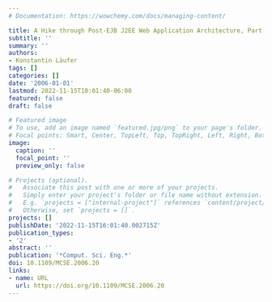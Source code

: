 ```yaml
---
# Documentation: https://wowchemy.com/docs/managing-content/

title: A Hike through Post-EJB J2EE Web Application Architecture, Part II
subtitle: ''
summary: ''
authors:
- Konstantin Läufer
tags: []
categories: []
date: '2006-01-01'
lastmod: 2022-11-15T10:01:40-06:00
featured: false
draft: false

# Featured image
# To use, add an image named `featured.jpg/png` to your page's folder.
# Focal points: Smart, Center, TopLeft, Top, TopRight, Left, Right, BottomLeft, Bottom, BottomRight.
image:
  caption: ''
  focal_point: ''
  preview_only: false

# Projects (optional).
#   Associate this post with one or more of your projects.
#   Simply enter your project's folder or file name without extension.
#   E.g. `projects = ["internal-project"]` references `content/project/deep-learning/index.md`.
#   Otherwise, set `projects = []`.
projects: []
publishDate: '2022-11-15T16:01:40.002715Z'
publication_types:
- '2'
abstract: ''
publication: '*Comput. Sci. Eng.*'
doi: 10.1109/MCSE.2006.20
links:
- name: URL
  url: https://doi.org/10.1109/MCSE.2006.20
---
```

